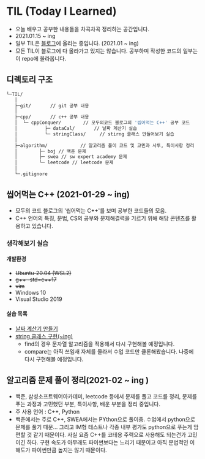 # TIL (Today I Learned)

- 오늘 배우고 공부한 내용들을 차곡차곡 정리하는 공간입니다.
- 2021.01.15 ~ ing
- 일부 TIL은 [블로그](https://yongbbbba.github.io/)에 올리는 중입니다. (2021.01 ~ ing)
- 모든 TIL이 블로그에 다 올라가고 있지는 않습니다. 공부하며 작성한 코드의 일부는 이 repo에 올라옵니다.



## 디렉토리 구조

```sh
└─TIL/
   │
   ├─git/ 		// git 공부 내용
   │
   ├─cpp/ 		// c++ 공부 내용 
   │  └─ cppConquer/ 		// 모두의코드 블로그의 '씹어먹는 C++' 공부 코드
   │          ├─ dataCal/ 		// 날짜 계산기 실습
   │          └─ stringClass/     // stirng 클래스 만들어보기 실습
   │
   ├─algorithm/            // 알고리즘 풀이 코드 및 고민과 사투, 특이사항 정리
   │        ├─ boj // 백준 문제
   │        ├─ swea // sw expert academy 문제
   │        └─ leetcode // leetcode 문제
   │
   └─.gitignore 
```



## 씹어먹는 C++ (2021-01-29 ~ ing)

- 모두의 코드 블로그의 '씹어먹는 C++'를 보며 공부한 코드들의 모음.
- C++ 언어의 특징, 문법, CS의 공부와 문제해결력을 기르기 위해 해당 콘텐츠를 활용하고 있습니다.



### 생각해보기 실습

#### 개발환경

- ~~Ubuntu-20.04 (WSL2)~~
- ~~g++ -std=c++17~~
- ~~vim~~    
- Windows 10
- Visual Studio 2019

#### 실습 목록
- [날짜 계산기 만들기](https://yongbbbba.github.io/til/dateCalulator/) 
- [string 클래스 구현(~ing)](cpp/cppConquer/stringClass/string.md)
  - find의 경우 문자열 알고리즘을 적용해서 다시 구현해볼 예정입니다.
  - compare는 아직 쓰임새 자체를 몰라서 수업 코드만 클론해봤습니다. 나중에 다시 구현해볼 예정입니다.



## 알고리즘 문제 풀이 정리(2021-02 ~ ing )

- 백준, 삼성소프트웨어아카데미, leetcode 등에서 문제를 풀고 코드를 정리, 문제를 푸는 과정과 고민했던 부분, 특이사항, 배운 부분을 정리 중입니다.
- 주 사용 언어 : C++, Python
- 백준에서는 주로 C++,  SWEA에서는 PYthon으로 풀이중. 수업에서 python으로 문제를 풀기 때문... 그리고 IM형 테스트나 각종 내부 평가도 python으로 푸는게 맘 편할 것 같기 때문이다. 사실 요즘 C++를 코테용 주력으로 사용해도 되는건가 고민이긴 하다. 구현 속도가 아무래도 파이썬보다는 느리기 때문이고 아직 문법적인 이해도가 파이썬만큼 높지는 않기 때문이다.